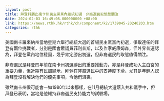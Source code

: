 ```yaml
---
layout: post
title: 拜登料勝出南卡州民主黨黨內總統初選　非裔選民取態惹關注
date: 2024-02-03 16:49:08.000000000 +08:00
link: https://news.rthk.hk/rthk/ch/component/k2/1739045-20240203.htm
categories: rthk
---
```


美國南卡羅來納州當地星期六舉行總統大選的首場民主黨黨內初選，爭取連任的拜登有兩位挑戰者，分別是國會眾議員菲利普斯，以及作家威廉姆森，但外界普遍認為，拜登在黨內地位穩固，幾乎肯定勝出初選，但非裔選民的取態值得關注。

非裔選民是拜登四年前在南卡州初選勝出的重要推動力，亦是拜登成功入主白宮的重要力量，但近期有民調顯示，拜登在非裔選民中的支持度下滑，尤其是年輕人認為拜登沒有解決他們的優先事項，令他們沮喪。

雖然南卡州很可能會一如1980年以來那樣，在11月總統大選落入共和黨手中，但拜登已表明，當地是他維持非裔選民支持能力的試驗場。
